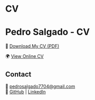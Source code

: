 # CV
# Pedro Salgado - CV

📄 [Download My CV (PDF)](https://github.com/Bergilio/CV/raw/master/PedroSalgadoCV.pdf)

🌍 [View Online CV](https://bergilio.github.io/CV/)

## Contact
📧 [pedrosalgado7704@gmail.com](mailto:pedrosalgado7704@gmail.com)  
🔗 [GitHub](https://github.com/Bergilio) | [LinkedIn](https://www.linkedin.com/in/pedro-salgado-865884273/)
